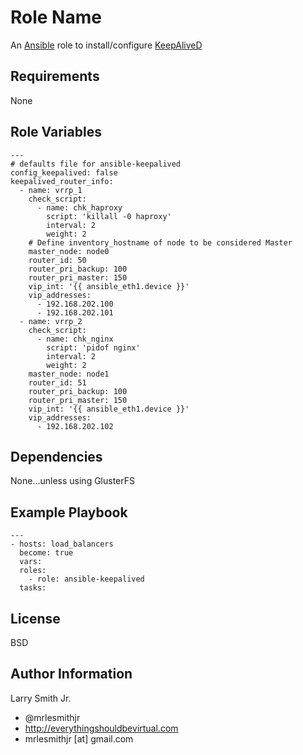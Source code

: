 Role Name
=========

An [Ansible] role to install/configure [KeepAliveD]

Requirements
------------

None

Role Variables
--------------

```
---
# defaults file for ansible-keepalived
config_keepalived: false
keepalived_router_info:
  - name: vrrp_1
    check_script:
      - name: chk_haproxy
        script: 'killall -0 haproxy'
        interval: 2
        weight: 2
    # Define inventory_hostname of node to be considered Master
    master_node: node0
    router_id: 50
    router_pri_backup: 100
    router_pri_master: 150
    vip_int: '{{ ansible_eth1.device }}'
    vip_addresses:
      - 192.168.202.100
      - 192.168.202.101
  - name: vrrp_2
    check_script:
      - name: chk_nginx
        script: 'pidof nginx'
        interval: 2
        weight: 2
    master_node: node1
    router_id: 51
    router_pri_backup: 100
    router_pri_master: 150
    vip_int: '{{ ansible_eth1.device }}'
    vip_addresses:
      - 192.168.202.102
```

Dependencies
------------

None...unless using GlusterFS


Example Playbook
----------------

```
---
- hosts: load_balancers
  become: true
  vars:
  roles:
    - role: ansible-keepalived
  tasks:
```

License
-------

BSD

Author Information
------------------

Larry Smith Jr.
- @mrlesmithjr
- http://everythingshouldbevirtual.com
- mrlesmithjr [at] gmail.com

[Ansible]: <https://www.ansible.com>
[KeepAliveD]: <http://www.keepalived.org/>

